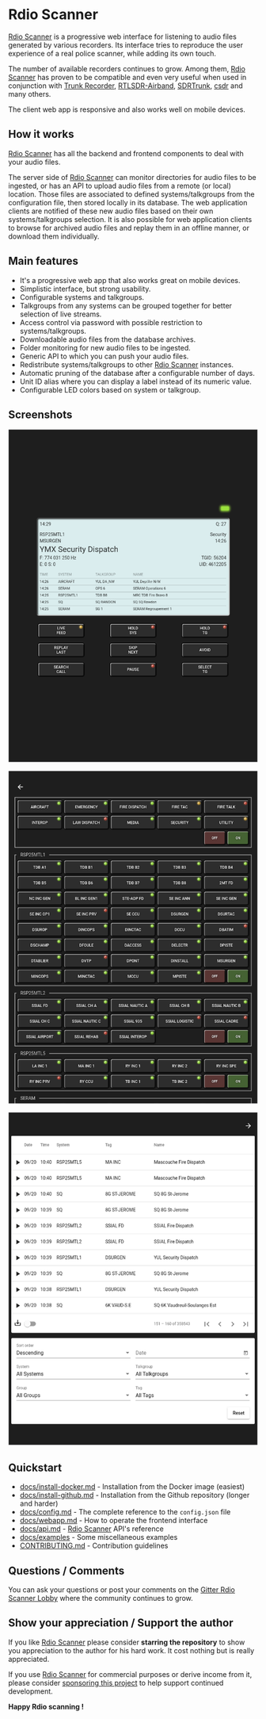 # Rdio Scanner

[Rdio Scanner](https://github.com/chuot/rdio-scanner) is a progressive web interface for listening to audio files generated by various recorders. Its interface tries to reproduce the user experience of a real police scanner, while adding its own touch.

The number of available recorders continues to grow. Among them, [Rdio Scanner](https://github.com/chuot/rdio-scanner) has proven to be compatible and even very useful when used in conjunction with [Trunk Recorder](https://github.com/robotastic/trunk-recorder), [RTLSDR-Airband](https://github.com/szpajder/RTLSDR-Airband), [SDRTrunk](https://github.com/DSheirer/sdrtrunk), [csdr](https://github.com/ha7ilm/csdr) and many others.

The client web app is responsive and also works well on mobile devices.

## How it works

[Rdio Scanner](https://github.com/chuot/rdio-scanner) has all the backend and frontend components to deal with your audio files.

The server side of [Rdio Scanner](https://github.com/chuot/rdio-scanner) can monitor directories for audio files to be ingested, or has an API to upload audio files from a remote (or local) location. Those files are associated to defined systems/talkgroups from the configuration file, then stored locally in its database. The web application clients are notified of these new audio files based on their own systems/talkgroups selection. It is also possible for web application clients to browse for archived audio files and replay them in an offline manner, or download them individually.

## Main features

- It's a progressive web app that also works great on mobile devices.
- Simplistic interface, but strong usability.
- Configurable systems and talkgroups.
- Talkgroups from any systems can be grouped together for better selection of live streams.
- Access control via password with possible restriction to systems/talkgroups.
- Downloadable audio files from the database archives.
- Folder monitoring for new audio files to be ingested.
- Generic API to which you can push your audio files.
- Redistribute systems/talkgroups to other [Rdio Scanner](https://github.com/chuot/rdio-scanner) instances.
- Automatic pruning of the database after a configurable number of days.
- Unit ID alias where you can display a label instead of its numeric value.
- Configurable LED colors based on system or talkgroup.

## Screenshots

![Main Screen](./docs/images/rdio_scanner_main.png?raw=true "Main Screen")

![Systems/Talkgroups Selection](./docs/images/rdio_scanner_select.png?raw=true "Systems/Talkgroups Selection")

![Call Search](./docs/images/rdio_scanner_search.png?raw=true "Call Search")

## Quickstart

- [docs/install-docker.md](./docs/install-docker.md) - Installation from the Docker image (easiest)
- [docs/install-github.md](./docs/install-github.md) - Installation from the Github repository (longer and harder)
- [docs/config.md](./docs/config.md) - The complete reference to the `config.json` file
- [docs/webapp.md](./docs/webapp.md) - How to operate the frontend interface
- [docs/api.md](./docs/api.md) - [Rdio Scanner](https://github.com/chuot/rdio-scanner) API's reference
- [docs/examples](./docs/examples) - Some miscellaneous examples
- [CONTRIBUTING.md](./CONTRIBUTING.md) - Contribution guidelines

## Questions / Comments

You can ask your questions or post your comments on the [Gitter Rdio Scanner Lobby](https://gitter.im/rdio-scanner/Lobby) where the community continues to grow.

## Show your appreciation / Support the author

If you like [Rdio Scanner](https://github.com/chuot/rdio-scanner) please consider **starring the repository** to show you appreciation to the author for his hard work. It cost nothing but is really appreciated.

If you use [Rdio Scanner](https://github.com/chuot/rdio-scanner) for commercial purposes or derive income from it, please consider [sponsoring this project](https://github.com/sponsors/chuot) to help support continued development.

**Happy Rdio scanning !**
